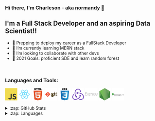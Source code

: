 ### Hi there, I'm Charleson - aka [normandy][website] 👋

## I'm a Full Stack Developer and an aspiring Data Scientist!!

- 🔭 Prepping to deploy my career as a FullStack Developer
- 🌱 I’m currently learning MERN stack
- 👯 I’m looking to collaborate with other devs
- 🥅 2021 Goals: proficient SDE and learn random forest 



<br />

### Languages and Tools:

<code><img height="40" src="https://raw.githubusercontent.com/github/explore/80688e429a7d4ef2fca1e82350fe8e3517d3494d/topics/javascript/javascript.png"></code>
<code><img height="40" src="https://raw.githubusercontent.com/github/explore/80688e429a7d4ef2fca1e82350fe8e3517d3494d/topics/react/react.png"></code>
<code><img height="40" src="https://raw.githubusercontent.com/github/explore/80688e429a7d4ef2fca1e82350fe8e3517d3494d/topics/html/html.png"></code>
<code><img height="40" src="https://raw.githubusercontent.com/github/explore/80688e429a7d4ef2fca1e82350fe8e3517d3494d/topics/git/git.png"></code>
<code><img height="40" src="https://raw.githubusercontent.com/github/explore/80688e429a7d4ef2fca1e82350fe8e3517d3494d/topics/css/css.png"></code>
<code><img height="40" src="https://raw.githubusercontent.com/github/explore/80688e429a7d4ef2fca1e82350fe8e3517d3494d/topics/redux/redux.png"></code>
<code><img height="40" src="https://raw.githubusercontent.com/github/explore/80688e429a7d4ef2fca1e82350fe8e3517d3494d/topics/express/express.png"></code>
<code><img height="40" src="https://raw.githubusercontent.com/github/explore/80688e429a7d4ef2fca1e82350fe8e3517d3494d/topics/nodejs/nodejs.png"></code>
<code><img height="40" src="https://raw.githubusercontent.com/github/explore/80688e429a7d4ef2fca1e82350fe8e3517d3494d/topics/mongodb/mongodb.png"></code>
<br />

<details>
  <summary>:zap: GitHub Stats</summary>
  <img align="left" alt="GitHub Stats" src="https://github-readme-stats.vercel.app/api?username=normandy17&theme=synthwave&show_icons=true&count_private=true&include_all_commits=true&hide_border=true" />
</details>
<details>
  <summary>:zap: Languages</summary>
  <img align="left" alt="GitHub Language Stats" src="https://github-readme-stats.vercel.app/api/top-langs/?username=normandy17&layout=compact&theme=synthwave&show_icons=true&count_private=true&include_all_commits=true&hide_border=true"" />
</details>


  
##
[<img align="left" alt="" width="40px" src="https://www.pngkey.com/png/full/18-182164_website-symbol-png-clip-art-black-and-white.png" />][website]
[<img align="left" alt="" width="40px" src="https://pngmind.com/wp-content/uploads/2019/08/Linkedin-Logo-Png-Transparent-Background.png" />][linkedin]
[<img align="left" alt="" width="40px" src="https://i.pinimg.com/originals/de/1c/91/de1c91788be0d791135736995109272a.png" />][youtube]
[<img align="left" alt="" width="40px" src="http://assets.stickpng.com/images/580b57fcd9996e24bc43c53e.png" />][twitter]
[<img align="left" alt="" width="40px" src="https://www.freepnglogos.com/uploads/instagram-logos-png-images-free-download-2.png" />][instagram]


[website]: https://normandy17.github.io/Portfolio/
[twitter]: https://twitter.com/CharlesonDavis
[youtube]: https://www.youtube.com/playlist?list=PLXXVxxzKURJnpFJujR7QOMrsC6pix5zYt
[instagram]: https://www.instagram.com/normandy1717
[linkedin]: https://www.linkedin.com/in/charleson%C2%B0davis/
